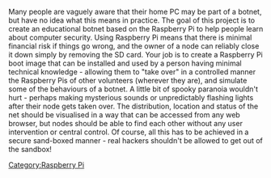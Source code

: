 Many people are vaguely aware that their home PC may be part of a
botnet, but have no idea what this means in practice. The goal of this
project is to create an educational botnet based on the Raspberry Pi to
help people learn about computer security. Using Raspberry Pi means that
there is minimal financial risk if things go wrong, and the owner of a
node can reliably close it down simply by removing the SD card. Your job
is to create a Raspberry Pi boot image that can be installed and used by
a person having minimal technical knowledge - allowing them to "take
over" in a controlled manner the Raspberry Pis of other volunteers
(wherever they are), and simulate some of the behaviours of a botnet. A
little bit of spooky paranoia wouldn't hurt - perhaps making mysterious
sounds or unpredictably flashing lights after their node gets taken
over. The distribution, location and status of the net should be
visualised in a way that can be accessed from any web browser, but nodes
should be able to find each other without any user intervention or
central control. Of course, all this has to be achieved in a secure
sand-boxed manner - real hackers shouldn't be allowed to get out of the
sandbox!

[Category:Raspberry Pi](Category:Raspberry_Pi "wikilink")